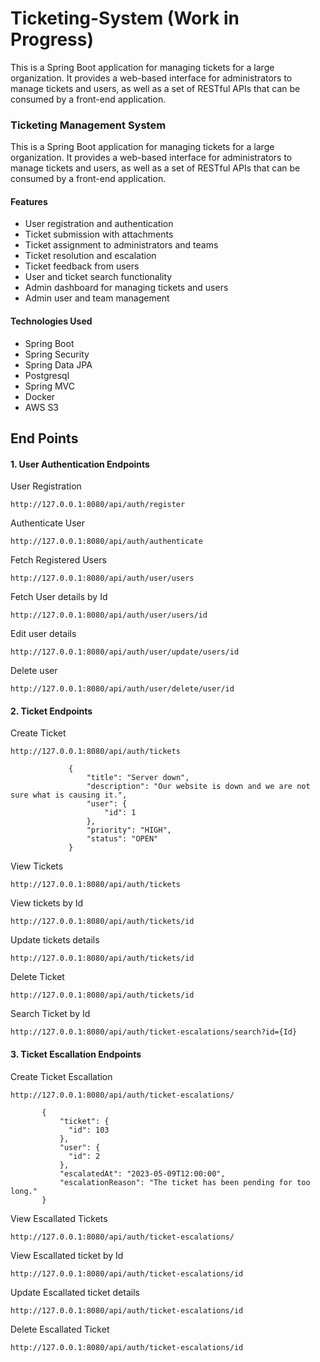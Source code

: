# Ticketing-System (Work in Progress) 
This is a Spring Boot application for managing tickets for a large organization. It provides a web-based interface for administrators to manage tickets and users, as well as a set of RESTful APIs that can be consumed by a front-end application.

### Ticketing Management System
This is a Spring Boot application for managing tickets for a large organization. It provides a web-based interface for administrators to manage tickets and users, as well as a set of RESTful APIs that can be consumed by a front-end application.

#### Features
- User registration and authentication
- Ticket submission with attachments
- Ticket assignment to administrators and teams
- Ticket resolution and escalation
- Ticket feedback from users
- User and ticket search functionality
- Admin dashboard for managing tickets and users
- Admin user and team management

#### Technologies Used
- Spring Boot
- Spring Security
- Spring Data JPA
- Postgresql
- Spring MVC
- Docker
- AWS S3

## End Points

#### 1. User Authentication Endpoints

User Registration
 ```
http://127.0.0.1:8080/api/auth/register
```
Authenticate User

```
http://127.0.0.1:8080/api/auth/authenticate
```

Fetch Registered Users
```
http://127.0.0.1:8080/api/auth/user/users
```

Fetch User details by Id
```
http://127.0.0.1:8080/api/auth/user/users/id
```
Edit user details
```
http://127.0.0.1:8080/api/auth/user/update/users/id
```

Delete user
```
http://127.0.0.1:8080/api/auth/user/delete/user/id
```

#### 2. Ticket Endpoints

Create Ticket
```
http://127.0.0.1:8080/api/auth/tickets
```

         
                 
                 {
                     "title": "Server down",
                     "description": "Our website is down and we are not sure what is causing it.",
                     "user": {
                         "id": 1
                     },
                     "priority": "HIGH",
                     "status": "OPEN"
                 }
                

View Tickets 

```
http://127.0.0.1:8080/api/auth/tickets
```

View tickets by Id

```
http://127.0.0.1:8080/api/auth/tickets/id
```
Update tickets details

```
http://127.0.0.1:8080/api/auth/tickets/id
```

Delete Ticket

```
http://127.0.0.1:8080/api/auth/tickets/id
```
Search Ticket by Id

```
http://127.0.0.1:8080/api/auth/ticket-escalations/search?id={Id}

```

#### 3. Ticket Escallation Endpoints

Create Ticket Escallation
```
http://127.0.0.1:8080/api/auth/ticket-escalations/
```

                 
           {
               "ticket": {
                 "id": 103
               },
               "user": {
                 "id": 2
               },
               "escalatedAt": "2023-05-09T12:00:00",
               "escalationReason": "The ticket has been pending for too long."
           }

                

View Escallated Tickets 

```
http://127.0.0.1:8080/api/auth/ticket-escalations/
```

View Escallated ticket by Id

```
http://127.0.0.1:8080/api/auth/ticket-escalations/id
```
Update Escallated ticket details

```
http://127.0.0.1:8080/api/auth/ticket-escalations/id
```

Delete Escallated Ticket

```
http://127.0.0.1:8080/api/auth/ticket-escalations/id
```
